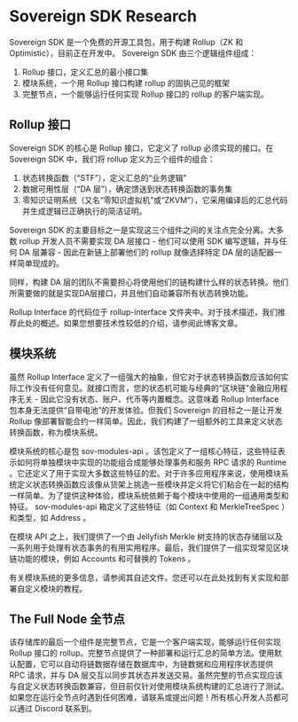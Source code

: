 # Sovereign SDK Research

Sovereign SDK 是一个免费的开源工具包，用于构建 Rollup（ZK 和Optimistic），目前正在开发中。 Sovereign SDK 由三个逻辑组件组成：

1. Rollup 接口，定义汇总的最小接口集
2. 模块系统，一个用 Rollup 接口构建 rollup 的固执己见的框架
3. 完整节点，一个能够运行任何实现 Rollup 接口的 rollup 的客户端实现。

## Rollup 接口

Sovereign SDK 的核心是 Rollup 接口，它定义了 rollup 必须实现的接口。在 Sovereign SDK 中，我们将 rollup 定义为三个组件的组合：

1. 状态转换函数（“STF”），定义汇总的“业务逻辑”
2. 数据可用性层（“DA 层”），确定馈送到状态转换函数的事务集
3. 零知识证明系统（又名“零知识虚拟机”或“ZKVM”），它采用编译后的汇总代码并生成逻辑已正确执行的简洁证明。

Sovereign SDK 的主要目标之一是实现这三个组件之间的关注点完全分离。大多数 rollup 开发人员不需要实现 DA 层接口 - 他们可以使用 SDK 编写逻辑，并与任何 DA 层兼容 - 因此在新链上部署他们的 rollup 就像选择特定 DA 层的适配器一样简单现成的。

同样，构建 DA 层的团队不需要担心将使用他们的链构建什么样的状态转换。他们所需要做的就是实现DA层接口，并且他们自动兼容所有状态转换功能。

Rollup Interface 的代码位于 rollup-interface 文件夹中。对于技术描述，我们推荐此处的概述。如果您想要技术性较低的介绍，请参阅此博客文章。

## 模块系统

虽然 Rollup Interface 定义了一组强大的抽象，但它对于状态转换函数应该如何实际工作没有任何意见。就接口而言，您的状态机可能与经典的“区块链”金融应用程序无关 - 因此它没有状态、账户、代币等内置概念。这意味着 Rollup Interface 包本身无法提供“自带电池”的开发体验。但我们 Sovereign 的目标之一是让开发 Rollup 像部署智能合约一样简单。因此，我们构建了一组额外的工具来定义状态转换函数，称为模块系统。

模块系统的核心是包 sov-modules-api 。该包定义了一组核心特征，这些特征表示如何将单独模块中实现的功能组合成能够处理事务和服务 RPC 请求的 Runtime 。它还定义了用于实现大多数这些特征的宏。对于许多应用程序来说，使用模块系统定义状态转换函数应该像从货架上挑选一些模块并定义将它们粘合在一起的结构一样简单。为了提供这种体验，模块系统依赖于每个模块中使用的一组通用类型和特征。 sov-modules-api 箱定义了这些特征（如 Context 和 MerkleTreeSpec ）和类型，如 Address 。

在模块 API 之上，我们提供了一个由 Jellyfish Merkle 树支持的状态存储层以及一系列用于处理有状态事务的有用实用程序。最后，我们提供了一组实现常见区块链功能的模块，例如 Accounts 和可替换的 Tokens 。

有关模块系统的更多信息，请参阅其自述文件。您还可以在此处找到有关实现和部署自定义模块的教程。

## The Full Node 全节点

该存储库的最后一个组件是完整节点，它是一个客户端实现，能够运行任何实现 Rollup 接口的 rollup。完整节点提供了一种部署和运行汇总的简单方法。使用默认配置，它可以自动将链数据存储在数据库中，为链数据和应用程序状态提供 RPC 请求，并与 DA 层交互以同步其状态并发送交易。虽然完整的节点实现应该与自定义状态转换函数兼容，但目前仅针对使用模块系统构建的汇总进行了测试。如果您在运行全节点时遇到任何困难，请联系或提出问题！所有核心开发人员都可以通过 Discord 联系到。
